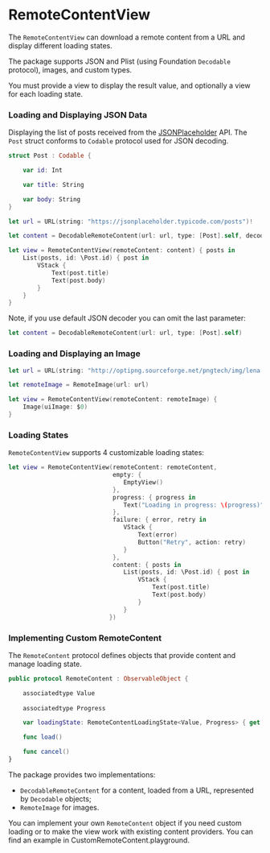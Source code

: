 # RemoteContentView

The `RemoteContentView` can download a remote content from a URL and display different loading states.

The package supports JSON and Plist (using Foundation `Decodable` protocol), images, and custom types.

You must provide a view to display the result value, and optionally a view for each loading state.

### Loading and Displaying JSON Data

Displaying the list of posts received from the [JSONPlaceholder](https://jsonplaceholder.typicode.com/posts) API. The `Post` struct conforms to `Codable` protocol used for JSON decoding.

```swift
struct Post : Codable {

    var id: Int

    var title: String

    var body: String
}

let url = URL(string: "https://jsonplaceholder.typicode.com/posts")!

let content = DecodableRemoteContent(url: url, type: [Post].self, decoder: JSONDecoder())

let view = RemoteContentView(remoteContent: content) { posts in
    List(posts, id: \Post.id) { post in
        VStack {
            Text(post.title)
            Text(post.body)
        }
    }
}
```

Note, if you use default JSON decoder you can omit the last parameter:

```swift
let content = DecodableRemoteContent(url: url, type: [Post].self)
```

### Loading and Displaying an Image

```swift
let url = URL(string: "http://optipng.sourceforge.net/pngtech/img/lena.png")!

let remoteImage = RemoteImage(url: url)

let view = RemoteContentView(remoteContent: remoteImage) {
    Image(uiImage: $0)
}
```


### Loading States

`RemoteContentView` supports 4 customizable loading states:

```swift
let view = RemoteContentView(remoteContent: remoteContent,
                             empty: {
                                EmptyView()
                             },
                             progress: { progress in
                                Text("Loading in progress: \(progress)")
                             },
                             failure: { error, retry in
                                VStack {
                                    Text(error)
                                    Button("Retry", action: retry)
                                }
                             },
                             content: { posts in
                                List(posts, id: \Post.id) { post in
                                    VStack {
                                        Text(post.title)
                                        Text(post.body)
                                    }
                                }
                            })

```

### Implementing Custom RemoteContent

The `RemoteContent` protocol defines objects that provide content and manage loading state. 

```swift
public protocol RemoteContent : ObservableObject {

    associatedtype Value
    
    associatedtype Progress

    var loadingState: RemoteContentLoadingState<Value, Progress> { get }

    func load()

    func cancel()
}
```

The package provides two implementations:
- `DecodableRemoteContent` for a content, loaded from a URL, represented by `Decodable` objects;
- `RemoteImage` for images.

You can implement your own `RemoteContent` object if you need custom loading or to make the view work with existing content providers. You can find an example in CustomRemoteContent.playground.
